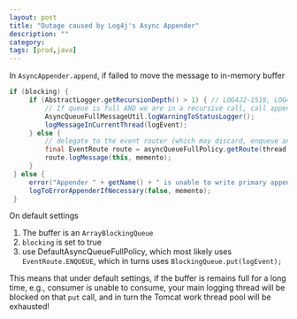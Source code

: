 ```yaml
---
layout: post
title: "Outage caused by Log4j's Async Appender"
description: ""
category: 
tags: [prod,java]
---
```


In `AsyncAppender.append`, if failed to move the message to in-memory buffer

```java
if (blocking) {
     if (AbstractLogger.getRecursionDepth() > 1) { // LOG4J2-1518, LOG4J2-2031
         // If queue is full AND we are in a recursive call, call appender directly to prevent deadlock
         AsyncQueueFullMessageUtil.logWarningToStatusLogger();
         logMessageInCurrentThread(logEvent);
     } else {
         // delegate to the event router (which may discard, enqueue and block, or log in current thread)
         final EventRoute route = asyncQueueFullPolicy.getRoute(thread.getId(), memento.getLevel());
         route.logMessage(this, memento);
     }
 } else {
     error("Appender " + getName() + " is unable to write primary appenders. queue is full");
     logToErrorAppenderIfNecessary(false, memento);
 }
```

On default settings

1. The buffer is an `ArrayBlockingQueue`
2. `blocking` is set to true
3. use DefaultAsyncQueueFullPolicy, which most likely uses `EventRoute.ENQUEUE`, which in turns uses `BlockingQueue.put(logEvent);`

This means that under default settings, if the buffer is remains full for a long time, e.g., consumer is unable to consume, your main logging thread will be blocked on that `put` call, and in turn the Tomcat work thread pool will be exhausted!
